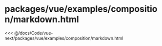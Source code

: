 # packages/vue/examples/composition/markdown.html

<<< @/docs/Code/vue-next/packages/vue/examples/composition/markdown.html
